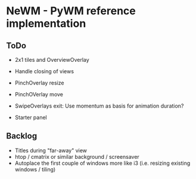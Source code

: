 # NeWM - PyWM reference implementation

## ToDo

- 2x1 tiles and OverviewOverlay
- Handle closing of views

- PinchOverlay resize
- PinchOVerlay move
- SwipeOverlays exit: Use momentum as basis for animation duration?

- Starter panel


## Backlog

- Titles during "far-away" view
- htop / cmatrix or similar background / screensaver
- Autoplace the first couple of windows more like i3 (i.e. resizing existing windows / tiling)
